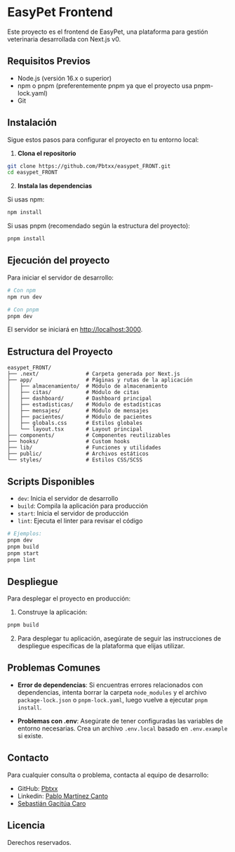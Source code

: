 # EasyPet Frontend

Este proyecto es el frontend de EasyPet, una plataforma para gestión veterinaria desarrollada con Next.js v0.

## Requisitos Previos

- Node.js (versión 16.x o superior)
- npm o pnpm (preferentemente pnpm ya que el proyecto usa pnpm-lock.yaml)
- Git

## Instalación

Sigue estos pasos para configurar el proyecto en tu entorno local:

1. **Clona el repositorio**

```bash
git clone https://github.com/Pbtxx/easypet_FRONT.git
cd easypet_FRONT
```

2. **Instala las dependencias**

Si usas npm:
```bash
npm install
```

Si usas pnpm (recomendado según la estructura del proyecto):
```bash
pnpm install
```

## Ejecución del proyecto

Para iniciar el servidor de desarrollo:

```bash
# Con npm
npm run dev

# Con pnpm
pnpm dev
```

El servidor se iniciará en [http://localhost:3000](http://localhost:3000).

## Estructura del Proyecto

```
easypet_FRONT/
├── .next/               # Carpeta generada por Next.js
├── app/                 # Páginas y rutas de la aplicación
│   ├── almacenamiento/  # Módulo de almacenamiento
│   ├── citas/           # Módulo de citas
│   ├── dashboard/       # Dashboard principal
│   ├── estadisticas/    # Módulo de estadísticas
│   ├── mensajes/        # Módulo de mensajes
│   ├── pacientes/       # Módulo de pacientes
│   ├── globals.css      # Estilos globales
│   └── layout.tsx       # Layout principal
├── components/          # Componentes reutilizables
├── hooks/               # Custom hooks
├── lib/                 # Funciones y utilidades
├── public/              # Archivos estáticos
└── styles/              # Estilos CSS/SCSS
```

## Scripts Disponibles

- `dev`: Inicia el servidor de desarrollo
- `build`: Compila la aplicación para producción
- `start`: Inicia el servidor de producción
- `lint`: Ejecuta el linter para revisar el código

```bash
# Ejemplos:
pnpm dev
pnpm build
pnpm start
pnpm lint
```

## Despliegue

Para desplegar el proyecto en producción:

1. Construye la aplicación:
```bash
pnpm build
```

2. Para desplegar tu aplicación, asegúrate de seguir las instrucciones de despliegue específicas de la plataforma que elijas utilizar.

## Problemas Comunes

- **Error de dependencias**: Si encuentras errores relacionados con dependencias, intenta borrar la carpeta `node_modules` y el archivo `package-lock.json` o `pnpm-lock.yaml`, luego vuelve a ejecutar `pnpm install`.

- **Problemas con .env**: Asegúrate de tener configuradas las variables de entorno necesarias. Crea un archivo `.env.local` basado en `.env.example` si existe.

## Contacto

Para cualquier consulta o problema, contacta al equipo de desarrollo:

- GitHub: [Pbtxx](https://github.com/Pbtxx)
- Linkedin: [Pablo Martínez Canto](https://www.linkedin.com/in/pmartinezcanto/)
- [Sebastián Gacitúa Caro](https://www.linkedin.com/in/sebastianogc/)

## Licencia

Derechos reservados.